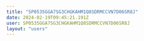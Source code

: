 ```yaml
---
title: "SP0535GGA7SG3CHGKAHM1Q8SDRMCCVN7D06SR8J"
date: 2024-02-19T09:45:21.191Z
user: SP0535GGA7SG3CHGKAHM1Q8SDRMCCVN7D06SR8J
layout: "users"
---
```

    